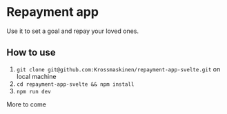 # Repayment app

Use it to set a goal and repay your loved ones.

## How to use

1. `git clone git@github.com:Krossmaskinen/repayment-app-svelte.git` on local machine
2. `cd repayment-app-svelte && npm install`
3. `npm run dev`

More to come